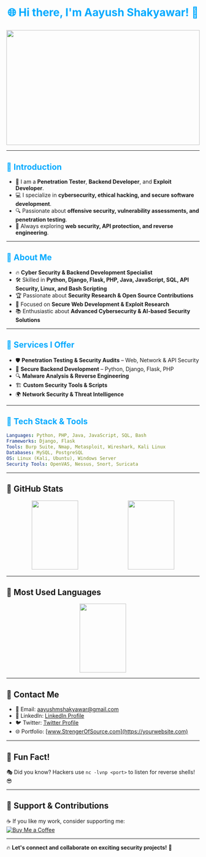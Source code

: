 # <p align="center"><span style="color:#00aaff;">🌐 Hi there, I'm Aayush Shakyawar! 👋</span></p>  

<p align="center">
  <img src="https://media.giphy.com/media/qgQUggAC3Pfv687qPC/giphy.gif" width="100%" height="300px">
</p>

---

## <span style="color:#00aaff;">🔹 Introduction</span>  
- 💙 I am a **Penetration Tester**, **Backend Developer**, and **Exploit Developer**.  
- 💻 I specialize in **cybersecurity, ethical hacking, and secure software development**.  
- 🔍 Passionate about **offensive security, vulnerability assessments, and penetration testing**.  
- 🚀 Always exploring **web security, API protection, and reverse engineering**.  

---

## <span style="color:#00aaff;">🔹 About Me</span>  
- 🔥 **Cyber Security & Backend Development Specialist**  
- 🛠 Skilled in **Python, Django, Flask, PHP, Java, JavaScript, SQL, API Security, Linux, and Bash Scripting**  
- 🏆 Passionate about **Security Research & Open Source Contributions**  
- 🎯 Focused on **Secure Web Development & Exploit Research**  
- 📚 Enthusiastic about **Advanced Cybersecurity & AI-based Security Solutions**  

---

## <span style="color:#00aaff;">🔹 Services I Offer</span>  
- 🛡 **Penetration Testing & Security Audits** – Web, Network & API Security  
- 🔗 **Secure Backend Development** – Python, Django, Flask, PHP  
- 🔍 **Malware Analysis & Reverse Engineering**  
- 🏗 **Custom Security Tools & Scripts**  
- 🌍 **Network Security & Threat Intelligence**  

---

## <span style="color:#00aaff;">🔹 Tech Stack & Tools</span>  
```yaml
Languages: Python, PHP, Java, JavaScript, SQL, Bash
Frameworks: Django, Flask
Tools: Burp Suite, Nmap, Metasploit, Wireshark, Kali Linux
Databases: MySQL, PostgreSQL
OS: Linux (Kali, Ubuntu), Windows Server
Security Tools: OpenVAS, Nessus, Snort, Suricata
```

---

## **🔹 GitHub Stats**
<p align="center">
  <img src="https://github-readme-stats.vercel.app/api?username=SourceOfStrengers&show_icons=true&theme=blue-green" width="49%" height="180px">
  <img src="https://github-readme-streak-stats.herokuapp.com/?user=SourceOfStrengers&theme=blue-green" width="49%" height="180px">
</p>

---

## **🔹 Most Used Languages**
<p align="center">
  <img src="https://github-readme-stats.vercel.app/api/top-langs/?username=SourceOfStrengers&layout=compact&theme=blue-green&langs_count=6" width="49%" height="180px">
</p>

---

## **🔹 Contact Me**
* 📧 Email: aayushmshakyawar@gmail.com
* 💼 LinkedIn: [LinkedIn Profile](https://www.linkedin.com/in/aayushshakyawar)  
* 🐦 Twitter: [Twitter Profile](https://twitter.com/AayushShakyawar)  
* 🌐 Portfolio: [www.StrengerOfSource.com](https://yourwebsite.com)  

---

## **🔹 Fun Fact!**
🎭 Did you know? Hackers use `nc -lvnp <port>` to listen for reverse shells! 😎

---

## **🔹 Support & Contributions**
☕ If you like my work, consider supporting me:  
[![Buy Me a Coffee](https://img.shields.io/badge/Buy%20Me%20a%20Coffee-Teal?style=for-the-badge&logo=buy-me-a-coffee)](https://www.buymeacoffee.com/yourprofile)

---

🔥 **Let's connect and collaborate on exciting security projects!** 🚀
```

